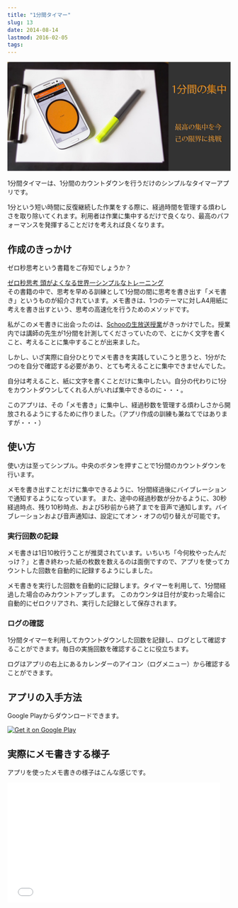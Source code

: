 ```yaml
---
title: "1分間タイマー"
slug: 13
date: 2014-08-14
lastmod: 2016-02-05
tags: 
---
```


![1分間タイマー](P9052391-Edit-ja.jpg)

1分間タイマーは、1分間のカウントダウンを行うだけのシンプルなタイマーアプリです。

1分という短い時間に反復継続した作業をする際に、経過時間を管理する煩わしさを取り除いてくれます。利用者は作業に集中するだけで良くなり、最高のパフォーマンスを発揮することだけを考えれば良くなります。


## 作成のきっかけ


ゼロ秒思考という書籍をご存知でしょうか？

<div data-role="amazonjs" data-asin="447802099X" data-locale="JP" data-tmpl="" data-img-size="" class="asin_447802099X_JP_ amazonjs_item"><div class="amazonjs_indicator"><span class="amazonjs_indicator_img"></span><a class="amazonjs_indicator_title" href="#">ゼロ秒思考  頭がよくなる世界一シンプルなトレーニング</a><span class="amazonjs_indicator_footer"></span></div></div>
その書籍の中で、思考を早める訓練として1分間の間に思考を書き出す「メモ書き」というものが紹介されています。メモ書きは、1つのテーマに対しA4用紙に考えを書き出すという、思考の高速化を行うためのメソッドです。

私がこのメモ書きに出会ったのは、<a href="https://schoo.jp/class/661">Schooの生放送授業</a>がきっかけでした。授業内では講師の先生が1分間を計測してくださっていたので、とにかく文字を書くこと、考えることに集中することが出来ました。

しかし、いざ実際に自分ひとりでメモ書きを実践していこうと思うと、1分がたつのを自分で確認する必要があり、とても考えることに集中できませんでした。

自分は考えること、紙に文字を書くことだけに集中したい。自分の代わりに1分をカウントダウンしてくれる人がいれば集中できるのに・・・。

このアプリは、その「メモ書き」に集中し、経過秒数を管理する煩わしさから開放されるようにするために作りました。（アプリ作成の訓練も兼ねてではありますが・・・）


## 使い方


使い方は至ってシンプル。中央のボタンを押すことで1分間のカウントダウンを行います。

メモを書き出すことだけに集中できるように、1分間経過後にバイブレーションで通知するようになっています。 また、途中の経過秒数が分かるように、30秒経過時点、残り10秒時点、および5秒前から終了までを音声で通知します。バイブレーションおよび音声通知は、設定にてオン・オフの切り替えが可能です。


### 実行回数の記録


メモ書きは1日10枚行うことが推奨されています。いちいち「今何枚やったんだっけ？」と書き終わった紙の枚数を数えるのは面倒ですので、アプリを使ってカウントした回数を自動的に記録するようにしました。

メモ書きを実行した回数を自動的に記録します。タイマーを利用して、1分間経過した場合のみカウントアップします。 このカウンタは日付が変わった場合に自動的にゼロクリアされ、実行した記録として保存されます。


### ログの確認


1分間タイマーを利用してカウントダウンした回数を記録し、ログとして確認することができます。毎日の実施回数を確認することに役立ちます。

ログはアプリの右上にあるカレンダーのアイコン（ログメニュー）から確認することができます。


## アプリの入手方法


Google Playからダウンロードできます。

<a href="https://play.google.com/store/apps/details?id=jp.gen.gcreate.zerosecondthinking.app"><img alt="Get it on Google Play" src="https://play.google.com/intl/en_us/badges/images/generic/en-play-badge.png" /></a>


## 実際にメモ書きする様子


アプリを使ったメモ書きの様子はこんな感じです。

<iframe width="480" height="270" src="//www.youtube.com/embed/kkNcZ7Jkyxc" frameborder="0" allowfullscreen></iframe>


  